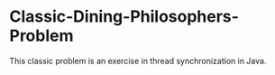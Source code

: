 # Classic-Dining-Philosophers-Problem
This classic problem is an exercise in thread synchronization in Java.
